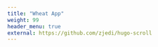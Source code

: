 ```yaml
---
title: "Wheat App"
weight: 99
header_menu: true
external: https://github.com/zjedi/hugo-scroll
---
```

